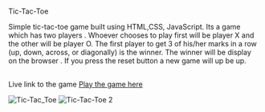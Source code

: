 #
Tic-Tac-Toe

Simple tic-tac-toe game built using HTML,CSS, JavaScript.
Its a game which has two players .
Whoever chooses to play first will be player X and the other will be player O.
The first player to get 3 of his/her marks in a row (up, down, across, or diagonally) is the winner.
The winner will be display on the browser .
If you press the reset button a new game will up be up.






##
Live link to the game 
[Play the game here]( https://kavithachunduri.github.io/TICTACTOE/)


![Tic-Tac_Toe](https://user-images.githubusercontent.com/105738289/175797015-f2b2d9cd-18f5-4c97-a918-61f9f7d1bdb0.png)
![Tic-Tac-Toe 2](https://user-images.githubusercontent.com/105738289/175797016-aa2efe11-8247-43e5-af30-c8da764ebbd1.png)




